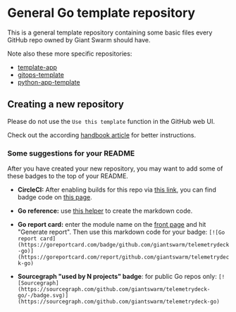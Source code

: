 # General Go template repository

This is a general template repository containing some basic files every GitHub repo owned by Giant Swarm should have.

Note also these more specific repositories:

- [template-app](https://github.com/giantswarm/template-app)
- [gitops-template](https://github.com/giantswarm/gitops-template)
- [python-app-template](https://github.com/giantswarm/python-app-template)

## Creating a new repository

Please do not use the `Use this template` function in the GitHub web UI.

Check out the according [handbook article](https://handbook.giantswarm.io/docs/dev-and-releng/repository/go/) for better instructions.

### Some suggestions for your README

After you have created your new repository, you may want to add some of these badges to the top of your README.

- **CircleCI:** After enabling builds for this repo via [this link](https://circleci.com/setup-project/gh/giantswarm/telemetrydeck-go), you can find badge code on [this page](https://app.circleci.com/settings/project/github/giantswarm/telemetrydeck-go/status-badges).

- **Go reference:** use [this helper](https://pkg.go.dev/badge/) to create the markdown code.

- **Go report card:** enter the module name on the [front page](https://goreportcard.com/) and hit "Generate report". Then use this markdown code for your badge: `[![Go report card](https://goreportcard.com/badge/github.com/giantswarm/telemetrydeck-go)](https://goreportcard.com/report/github.com/giantswarm/telemetrydeck-go)`

- **Sourcegraph "used by N projects" badge**: for public Go repos only: `[![Sourcegraph](https://sourcegraph.com/github.com/giantswarm/telemetrydeck-go/-/badge.svg)](https://sourcegraph.com/github.com/giantswarm/telemetrydeck-go)`
